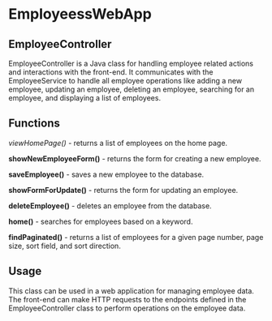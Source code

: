 # EmployeessWebApp

## EmployeeController
EmployeeController is a Java class for handling employee related actions and interactions with the front-end. It communicates with the EmployeeService to handle all employee operations like adding a new employee, updating an employee, deleting an employee, searching for an employee, and displaying a list of employees.

## Functions
*viewHomePage()* - returns a list of employees on the home page.

**showNewEmployeeForm()** - returns the form for creating a new employee.

**saveEmployee()** - saves a new employee to the database.

**showFormForUpdate()** - returns the form for updating an employee.

**deleteEmployee()** - deletes an employee from the database.

**home()** - searches for employees based on a keyword.

**findPaginated()** - returns a list of employees for a given page number, page size, sort field, and sort direction.

## Usage
This class can be used in a web application for managing employee data. The front-end can make HTTP requests to the endpoints defined in the EmployeeController class to perform operations on the employee data.
